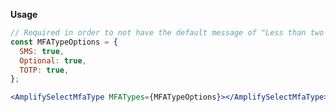 **Usage**

```jsx
// Required in order to not have the default message of "Less than two mfa types available"
const MFATypeOptions = {
  SMS: true,
  Optional: true,
  TOTP: true,
};

<AmplifySelectMfaType MFATypes={MFATypeOptions}></AmplifySelectMfaType>
```

<ui-component-props tag="amplify-select-mfa-type" prop-type="attr" use-table-headers></ui-component-props>
